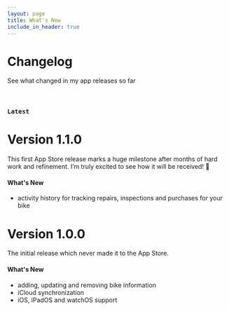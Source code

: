 ```yaml
---
layout: page
title: What's New
include_in_header: true
---
```


# Changelog
See what changed in my app releases so far

<br>

### `Latest`
# **Version 1.1.0**
This first App Store release marks a huge milestone after months of hard work and refinement. I’m truly excited to see how it will be received! 🚀

#### What's New
- activity history for tracking repairs, inspections and purchases for your bike

# **Version 1.0.0**
The initial release which never made it to the App Store. 

#### What's New
- adding, updating and removing bike information
- iCloud synchronization
- iOS, iPadOS and watchOS support

<br>
